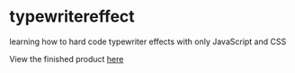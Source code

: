 # typewritereffect
learning how to hard code typewriter effects with only JavaScript and CSS

View the finished product [here](https://jdublu416.github.io/typewritereffect/)
